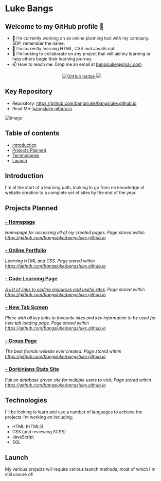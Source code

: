# Luke Bangs

<!-- **bangsluke/bangsluke** is a ✨ _special_ ✨ repository because its `README.md` (this file) appears on your GitHub profile. -->

## Welcome to my GitHub profile 👋

- 🔭 I’m currently working on an online planning tool with my company. SDP, remember the name.
- 🌱 I’m currently learning HTML, CSS and JavaScript.
- 👯 I’m looking to collaborate on any project that will aid my learning or help others begin their learning journey.
- 📫 How to reach me: Drop me an email at bangsluke@gmail.com

<!-- https://bulldogjob.com/news/449-how-to-write-a-good-readme-for-your-github-project -->

<p align="center">
  <a href="https://github.com/bangsluke?tab=followers">
    <img src="https://img.shields.io/github/followers/bangsluke?label=Followers&logo=GitHub&style=for-the-badge" alt="GitHub badge" />
  </a>
  <a href="http://twitter.com/bangsluke">
    <img src="https://img.shields.io/twitter/follow/bangsluke?label=Twitter&logo=twitter&style=for-the-badge" />
  </a>
</p>

## Key Repository
* Repository: https://github.com/bangsluke/bangsluke.github.io
* Read Me: [bangsluke.github.io](https://bangsluke.github.io/)

![image](https://user-images.githubusercontent.com/61457009/109976729-043e7a80-7cf4-11eb-9d45-6c4bee009e09.png)


## Table of contents
* [Introduction](#introduction)
* [Projects Planned](#projects-planned)
* [Technologies](#technologies)
* [Launch](#launch)


## Introduction

I'm at the start of a learning path, looking to go from no knowledge of website creation to a complete set of sites by the end of the year. 

## Projects Planned

### [- Homepage](https://bangsluke.github.io/Homepage.html)
_Homepage for accessing all of my created pages. Page stored within https://github.com/bangsluke/bangsluke.github.io_

### [- Online Portfolio](https://bangsluke.github.io/pages/OnlinePort2.html)
_Learning HTML and CSS. Page stored within https://github.com/bangsluke/bangsluke.github.io_

### [- Code Learning Page](https://bangsluke.github.io/pages/CodeLearningPage.html)
_[A list of links to coding resources and useful sites](https://github.com/bangsluke/bangsluke-Test-Site/blob/master/README.md). Page stored within https://github.com/bangsluke/bangsluke.github.io_

### [- New Tab Screen](https://bangsluke.github.io/pages/NewTab.html)
_Place with all key links to favourite sites and key information to be used for new tab loading page. Page stored within https://github.com/bangsluke/bangsluke.github.io_

### [- Group Page](https://bangsluke.github.io/pages/GroupPage/GroupPageHome.html)
_The best friends website ever created. Page stored within https://github.com/bangsluke/bangsluke.github.io_

### [- Dorkinians Stats Site](https://bangsluke.github.io/pages/DorkiniansWebpage.html)
_Full on database driven site for multiple users to visit. Page stored within https://github.com/bangsluke/bangsluke.github.io_


## Technologies

I'll be looking to learn and use a number of languages to achieve the projects I'm working on including;
- HTML (HTML5)
- CSS (and reviewing SCSS)
- JavaScript
- SQL

## Launch

My various projects will require various launch methods, most of which I'm still unsure of!
